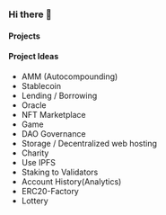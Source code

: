 ### Hi there 👋

#### Projects

#### Project Ideas
- AMM (Autocompounding)
-  Stablecoin
- Lending / Borrowing
- Oracle
- NFT Marketplace
- Game
- DAO Governance
- Storage /  Decentralized web hosting
- Charity
- Use IPFS
- Staking to Validators
- Account History(Analytics)
- ERC20-Factory
- Lottery
